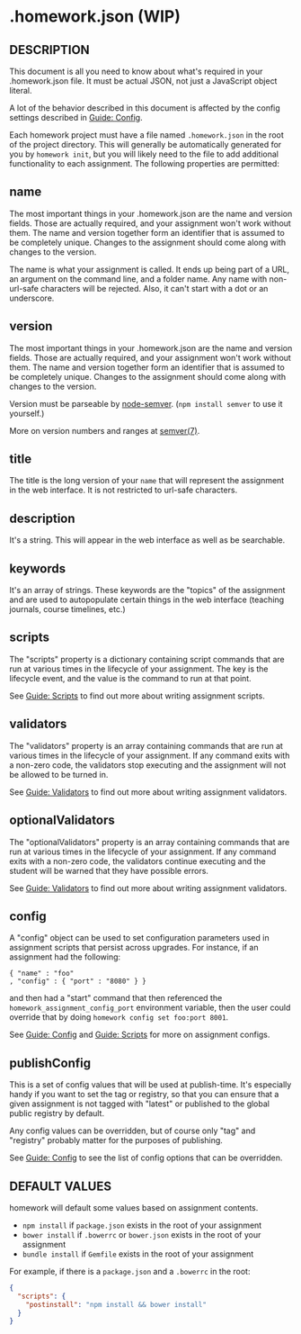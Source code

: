 # .homework.json (WIP)
## DESCRIPTION
This document is all you need to know about what's required in your .homework.json file. It must be actual JSON, not just a JavaScript object literal.

A lot of the behavior described in this document is affected by the config settings described in [Guide: Config](../guides/homework-config.md).

Each homework project must have a file named `.homework.json` in the root of the project directory. This will generally be automatically generated for you by `homework init`, but you will likely need to the file to add additional functionality to each assignment. The following properties are permitted:

## name

The most important things in your .homework.json are the name and version fields. Those are actually required, and your assignment won't work without them. The name and version together form an identifier that is assumed to be completely unique. Changes to the assignment should come along with changes to the version.

The name is what your assignment is called. It ends up being part of a URL, an argument on the command line, and a folder name. Any name with non-url-safe characters will be rejected. Also, it can't start with a dot or an underscore.

## version

The most important things in your .homework.json are the name and version fields. Those are actually required, and your assignment won't work without them. The name and version together form an identifier that is assumed to be completely unique. Changes to the assignment should come along with changes to the version.

Version must be parseable by [node-semver](https://github.com/isaacs/node-semver). (`npm install semver` to use it yourself.)

More on version numbers and ranges at [semver(7)](https://www.npmjs.org/doc/misc/semver.html).

## title

The title is the long version of your `name` that will represent the assignment in the web interface. It is not restricted to url-safe characters.

## description
It's a string. This will appear in the web interface as well as be searchable.

## keywords
It's an array of strings. These keywords are the "topics" of the assignment and are used to autopopulate certain things in the web interface (teaching journals, course timelines, etc.)

## scripts

The "scripts" property is a dictionary containing script commands that are run
at various times in the lifecycle of your assignment.  The key is the lifecycle
event, and the value is the command to run at that point.

See [Guide: Scripts](../guides/scripts.md) to find out more about writing assignment scripts.

## validators

The "validators" property is an array containing commands that are run
at various times in the lifecycle of your assignment. If any command exits with
a non-zero code, the validators stop executing and the assignment will not be
allowed to be turned in.

See [Guide: Validators](../guides/validators.md) to find out more about writing assignment validators.

## optionalValidators

The "optionalValidators" property is an array containing commands that are run
at various times in the lifecycle of your assignment. If any command exits with
a non-zero code, the validators continue executing and the student will be
warned that they have possible errors.

See [Guide: Validators](../guides/validators.md) to find out more about writing assignment validators.

## config

A "config" object can be used to set configuration parameters used in assignment
scripts that persist across upgrades.  For instance, if an assignment had the
following:

    { "name" : "foo"
    , "config" : { "port" : "8080" } }

and then had a "start" command that then referenced the
`homework_assignment_config_port` environment variable, then the user could
override that by doing `homework config set foo:port 8001`.

See [Guide: Config](../guides/config.md) and [Guide: Scripts](../guides/scripts.md) for more on assignment
configs.

## publishConfig

This is a set of config values that will be used at publish-time.  It's
especially handy if you want to set the tag or registry, so that you can
ensure that a given assignment is not tagged with "latest" or published to
the global public registry by default.

Any config values can be overridden, but of course only "tag" and
"registry" probably matter for the purposes of publishing.

See [Guide: Config](../guides/config.md) to see the list of config options that can be
overridden.

## DEFAULT VALUES

homework will default some values based on assignment contents.

- `npm install` if `package.json` exists in the root of your assignment
- `bower install` if `.bowerrc` or `bower.json` exists in the root of your assignment
- `bundle install` if `Gemfile` exists in the root of your assignment

For example, if there is a `package.json` and a `.bowerrc` in the root:

```json
{
  "scripts": {
    "postinstall": "npm install && bower install"
  }
}
```
